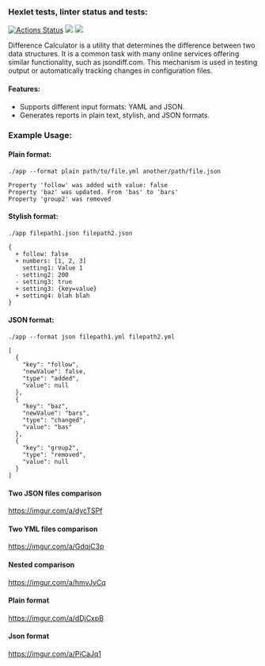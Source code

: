 ### Hexlet tests, linter status and tests:
[![Actions Status](https://github.com/ddm14159/java-project-71/actions/workflows/hexlet-check.yml/badge.svg)](https://github.com/ddm14159/java-project-71/actions)
<a href="https://codeclimate.com/github/ddm14159/java-project-71/maintainability"><img src="https://api.codeclimate.com/v1/badges/59ee561851d5f5c108d8/maintainability" /></a>
<a href="https://codeclimate.com/github/ddm14159/java-project-71/test_coverage"><img src="https://api.codeclimate.com/v1/badges/59ee561851d5f5c108d8/test_coverage" /></a>


Difference Calculator is a utility that determines the difference between two data structures. It is a common task with many online services offering similar functionality, such as jsondiff.com. This mechanism is used in testing output or automatically tracking changes in configuration files.

#### Features:
- Supports different input formats: YAML and JSON.
- Generates reports in plain text, stylish, and JSON formats.
### Example Usage:
#### Plain format:

```./app --format plain path/to/file.yml another/path/file.json```
```
Property 'follow' was added with value: false
Property 'baz' was updated. From 'bas' to 'bars'
Property 'group2' was removed
```
#### Stylish format:

```./app filepath1.json filepath2.json```
```
{
  + follow: false
  + numbers: [1, 2, 3]
    setting1: Value 1
  - setting2: 200
  - setting3: true
  + setting3: {key=value}
  + setting4: blah blah
}
```
#### JSON format:

```./app --format json filepath1.yml filepath2.yml```
```
[
  {
    "key": "follow",
    "newValue": false,
    "type": "added",
    "value": null
  },
  {
    "key": "baz",
    "newValue": "bars",
    "type": "changed",
    "value": "bas"
  },
  {
    "key": "group2",
    "type": "removed",
    "value": null
  }
]
```

#### Two JSON files comparison
https://imgur.com/a/dycTSPf

#### Two YML files comparison
https://imgur.com/a/GdqjC3p

#### Nested comparison
https://imgur.com/a/hmvJvCq

#### Plain format
https://imgur.com/a/dDjCxpB

#### Json format
https://imgur.com/a/PiCaJq1
